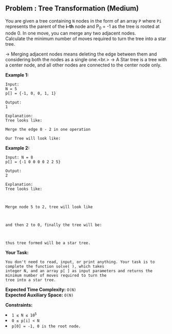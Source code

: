 ## Problem : Tree Transformation (Medium)
You are given a tree containing ```N``` nodes in the form of an array ```P``` where ```Pi``` represents the parent of the **i-th** node and P<sub>0</sub> = -1 as the tree is rooted at node 0. In one move, you can merge any two adjacent nodes. <br>
Calculate the minimum number of moves required to turn the tree into a star tree.

-> Merging adjacent nodes means deleting the edge between them and considering both the nodes as a single one.<br.>
-> A Star tree is a tree with a center node, and all other nodes are connected to the center node only.

**Example 1:**
```
Input:
N = 5
p[] = {-1, 0, 0, 1, 1}

Output:
1

Explanation: 
Tree looks like:
            
Merge the edge 0 - 2 in one operation

Our Tree will look like:
```

**Example 2:**
```
Input: N = 8
p[] = {-1 0 0 0 0 2 2 5}

Output:
2

Explanation:
Tree looks like:

        

Merge node 5 to 2, tree will look like

          

and then 2 to 0, finally the tree will be:

             

thus tree formed will be a star tree.
```

**Your Task:**
```
You don't need to read, input, or print anything. Your task is to complete the function solve( ), which takes
integer N, and an array p[ ] as input parameters and returns the minimum number of moves required to turn the
tree into a star tree.
```

**Expected Time Complexity:** ```O(N)```<br>
**Expected Auxiliary Space:** ```O(N)```

**Constraints:**
<li><code>1 ≤ N ≤ 10<sup>5</sup></code></li>
<li><code>0 ≤ p[i] < N</code></li>
<li><code>p[0] = -1, 0 is the root node.</code></li>


